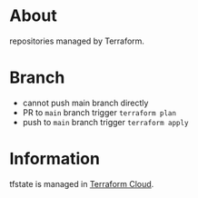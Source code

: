 # About
repositories managed by Terraform.

# Branch
- cannot push main branch directly
- PR to `main` branch trigger `terraform plan`
- push to `main` branch trigger `terraform apply`

# Information
tfstate is managed in [Terraform Cloud](https://app.terraform.io/app/h4ystack/workspaces/tfgh).
